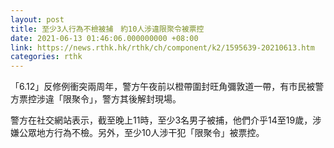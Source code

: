 ```yaml
---
layout: post
title: 至少3人行為不檢被捕　約10人涉違限聚令被票控
date: 2021-06-13 01:46:06.000000000 +08:00
link: https://news.rthk.hk/rthk/ch/component/k2/1595639-20210613.htm
categories: rthk
---
```


「6.12」反修例衝突兩周年，警方午夜前以橙帶圍封旺角彌敦道一帶，有市民被警方票控涉違「限聚令」，警方其後解封現場。

警方在社交網站表示，截至晚上11時，至少3名男子被捕，他們介乎14至19歲，涉嫌公眾地方行為不檢。另外，至少10人涉干犯「限聚令」被票控。
